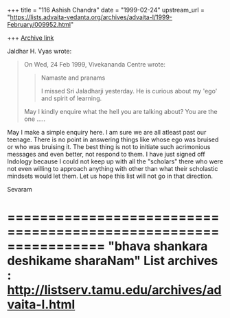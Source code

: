 +++
title = "116 Ashish Chandra"
date = "1999-02-24"
upstream_url = "https://lists.advaita-vedanta.org/archives/advaita-l/1999-February/009952.html"

+++
[Archive link](https://lists.advaita-vedanta.org/archives/advaita-l/1999-February/009952.html)

Jaldhar H. Vyas wrote:

> On Wed, 24 Feb 1999, Vivekananda Centre wrote:
>
> > Namaste and pranams
> >
> > I missed Sri Jaladharji yesterday. He is curious about my 'ego' and
> > spirit of learning.
>
> May I kindly enquire what the hell you are talking about?  You are the one
> .....

May I make a simple enquiry here. I am sure we are all atleast past our
teenage. There is no point in answering things like whose ego was bruised or
who was bruising it. The best thing is not to initiate such acrimonious
messages and even better, not respond to them. I have just signed off Indology
because I could not keep up with all the "scholars" there who were not even
willing to approach anything with other than what their scholastic mindsets
would let them. Let us hope this list will not go in that direction.

Sevaram

================================================================
"bhava shankara deshikame sharaNam"
List archives : http://listserv.tamu.edu/archives/advaita-l.html
================================================================

